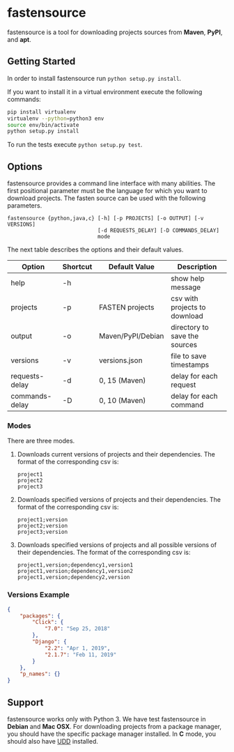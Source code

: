 # fastensource

fastensource is a tool for downloading projects sources
from **Maven**, **PyPI**, and **apt**.

## Getting Started

In order to install fastensource run `python setup.py install`.

If you want to install it in a virtual environment execute
the following commands:

```bash
pip install virtualenv
virtualenv --python=python3 env
source env/bin/activate
python setup.py install
```
To run the tests execute `python setup.py test`.

## Options

fastensource provides a command line interface with many abilities.
The first positional parameter must be the language for which you want to
download projects. The fasten source can be used with the following
parameters.

```
fastensource {python,java,c} [-h] [-p PROJECTS] [-o OUTPUT] [-v VERSIONS]
                             [-d REQUESTS_DELAY] [-D COMMANDS_DELAY]
                             mode

```

The next table describes the options and their default values.

| Option         | Shortcut | Default Value     | Description                   |
|----------------|----------|-------------------|-------------------------------|
| help           | -h       |                   | show help message             |
| projects       | -p       | FASTEN projects   | csv with projects to download |
| output         | -o       | Maven/PyPI/Debian | directory to save the sources |
| versions       | -v       | versions.json     | file to save timestamps       |
| requests-delay | -d       | 0, 15 (Maven)     | delay for each request        |
| commands-delay | -D       | 0, 10 (Maven)     | delay for each command        |

### Modes

There are three modes.

1. Downloads current versions of projects and their dependencies.
The format of the corresponding csv is:

    ```
    project1
    project2
    project3
    ```
2. Downloads specified versions of projects and their dependencies.
The format of the corresponding csv is:

    ```
    project1;version
    project2;version
    project3;version
    ```
3. Downloads specified versions of projects and all possible versions
of their dependencies. The format of the corresponding csv is:

    ```
    project1,version;dependency1,version1
    project1,version;dependency1,version2
    project1,version;dependency2,version
    ```

### Versions Example

```json
{
    "packages": {
        "Click": {
            "7.0": "Sep 25, 2018"
        },
        "Django": {
            "2.2": "Apr 1, 2019",
            "2.1.7": "Feb 11, 2019"
        }
    },
    "p_names": {}
}
```

## Support

fastensource works only with Python 3.
We have test fastensource in __Debian__ and __Mac OSX__.
For downloading projects from a package manager, you should have
the specific package manager installed.
In __C__ mode, you should also have
[UDD](https://wiki.debian.org/UltimateDebianDatabase/) installed.
